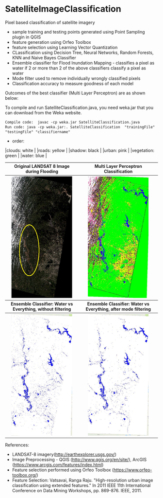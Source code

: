 # SatelliteImageClassification
Pixel based classification of satellite imagery
- sample training and testing points generated using Point Sampling plugin in QGIS
- feature generation using Orfeo Toolbox
- feature selection using Learning Vector Quantization
- CLassification using Decision Tree, Neural Networks, Random Forests, KNN and Naive Bayes Classifier
- Ensemble classifier for Flood Inundation Mapping - classifies a pixel as water if 2 or more than 2 of the above classifiers classify a pixel as water
- Mode filter used to remove individually wrongly classified pixels
- Classification accuracy to measure goodness of each model

Outcomes of the best classifier (Multi Layer Perceptron) are as shown below:

To compile and run SatelliteClassification.java, you need weka.jar that you can download from the Weka website.

```
Compile code:  javac -cp weka.jar SatelliteClassification.java  
Run code: java -cp weka.jar:. SatelliteClassification  "trainingFile" "testingFile" "classifiername"
```

- order: 

|clouds: white | 
|roads: yellow |
|shadow: black |
|urban: pink |
|vegetation: green |
|water: blue |

<table width=100%>
<tr>
<th>
Original LANDSAT 8 Image during Flooding
</th>
<th>
Multi Layer Perceptron Classification
</th>
</tr>
<tr>
<th>
<img src="OriginalImage.JPG" width="200" height ="400" alt="Original LANDSAT 8 Image during Flooding">
</th>
<th>
<img src="mlpf1.JPG" width="200" height ="400" alt="Multi Layer Perceptron Classification">
</th>
</tr>
<th>
Ensemble Classifier: Water vs Everything, without filtering 
</th>
<th>
 Ensemble Classifier: Water vs Everything, after mode filtering 
</th>
</tr>
<tr>
<th>
<img src="beforeFilter.JPG" width="200" height ="400" alt="Ensemble Classifier">
</th>
<th>
<img src="afterFilter.JPG" width="200" height ="400" alt="Ensemble Classifier - After Mode Filter">
</th>
</tr>
</table>



References:
- LANDSAT-8 imagery(http://earthexplorer.usgs.gov/)
- Image Preprocessing - QGIS (http://www.qgis.org/en/site/), ArcGIS (https://www.arcgis.com/features/index.html)
- Feature selection performed using Orfeo Toolbox (https://www.orfeo-toolbox.org/)
- Feature Selection: Vatsavai, Ranga Raju. "High-resolution urban image classification using extended features." In 2011 IEEE 11th International Conference on Data Mining Workshops, pp. 869-876. IEEE, 2011. 
